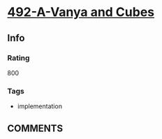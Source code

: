 # [492-A-Vanya and Cubes](https://codeforces.com/problemset/problem/492/A)

## Info

### Rating

800

### Tags

- implementation

## __COMMENTS__

> 
